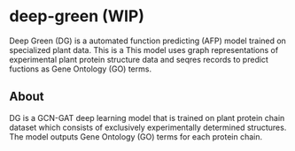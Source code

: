 # deep-green (WIP)

Deep Green (DG) is a automated function predicting (AFP) model trained on specialized plant data. This is a  This model uses graph representations of experimental plant protein structure data and seqres records to predict fuctions as Gene Ontology (GO) terms. 


## About
DG is a GCN-GAT deep learning model that is trained on plant protein chain dataset which consists of exclusively experimentally determined structures. The model outputs Gene Ontology (GO) terms for each protein chain. 

